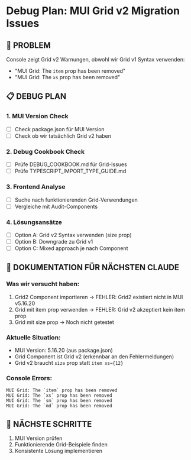 # Debug Plan: MUI Grid v2 Migration Issues

## 🔴 PROBLEM
Console zeigt Grid v2 Warnungen, obwohl wir Grid v1 Syntax verwenden:
- "MUI Grid: The `item` prop has been removed"
- "MUI Grid: The `xs` prop has been removed"

## 📋 DEBUG PLAN

### 1. MUI Version Check
- [ ] Check package.json für MUI Version
- [ ] Check ob wir tatsächlich Grid v2 haben

### 2. Debug Cookbook Check
- [ ] Prüfe DEBUG_COOKBOOK.md für Grid-Issues
- [ ] Prüfe TYPESCRIPT_IMPORT_TYPE_GUIDE.md

### 3. Frontend Analyse
- [ ] Suche nach funktionierenden Grid-Verwendungen
- [ ] Vergleiche mit Audit-Components

### 4. Lösungsansätze
- [ ] Option A: Grid v2 Syntax verwenden (size prop)
- [ ] Option B: Downgrade zu Grid v1
- [ ] Option C: Mixed approach je nach Component

## 📝 DOKUMENTATION FÜR NÄCHSTEN CLAUDE

### Was wir versucht haben:
1. Grid2 Component importieren → FEHLER: Grid2 existiert nicht in MUI v5.16.20
2. Grid mit item prop verwenden → FEHLER: Grid v2 akzeptiert kein item prop
3. Grid mit size prop → Noch nicht getestet

### Aktuelle Situation:
- MUI Version: 5.16.20 (aus package.json)
- Grid Component ist Grid v2 (erkennbar an den Fehlermeldungen)
- Grid v2 braucht `size` prop statt `item xs={12}`

### Console Errors:
```
MUI Grid: The `item` prop has been removed
MUI Grid: The `xs` prop has been removed
MUI Grid: The `sm` prop has been removed
MUI Grid: The `md` prop has been removed
```

## 🎯 NÄCHSTE SCHRITTE
1. MUI Version prüfen
2. Funktionierende Grid-Beispiele finden
3. Konsistente Lösung implementieren